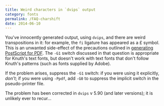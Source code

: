 ```yaml
---
title: Weird characters in `dvips` output
category: fonts
permalink: /FAQ-charshift
date: 2014-06-10
---
```


You've innocently generated output, using `dvips`, and there
are weird transpositions in it: for example, the `fi` ligature has
appeared as a £ symbol.
This is an unwanted side-effect of the precautions
outlined in [generating PostScript for PDF](FAQ-dvips-pdf).
The `-G1` switch discussed in that question is appropriate for
Knuth's text fonts, but doesn't work with text fonts that don't follow
Knuth's patterns (such as fonts supplied by Adobe).

If the problem arises, suppress the `-G1` switch: if you were using it
explicitly, _don't_; if you were using `-Ppdf`, add `-G0` to
suppress the implicit switch in the pseudo-printer file.

The problem has been corrected in `dvips` v&nbsp;5.90 (and later
versions); it is unlikely ever to recur&hellip;

